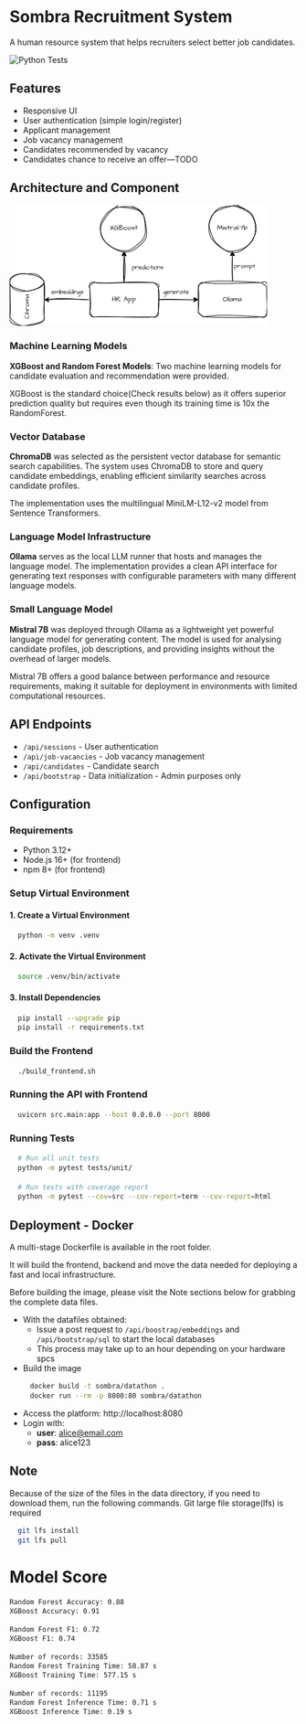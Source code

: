 # Sombra Recruitment System

A human resource system that helps recruiters select better job candidates.

![Python Tests](https://github.com/Sombra-MLET2/Datathon/actions/workflows/python-tests.yml/badge.svg)

## Features

- Responsive UI
- User authentication (simple login/register)
- Applicant management
- Job vacancy management
- Candidates recommended by vacancy
- Candidates chance to receive an offer—TODO

## Architecture and Component

![High level](imgs/hr.png)

### Machine Learning Models
**XGBoost and Random Forest Models**: Two machine learning models for candidate evaluation and recommendation were provided.

XGBoost is the standard choice(Check results below) as it offers superior prediction quality but requires even though its training time is 10x the RandomForest.

### Vector Database
**ChromaDB** was selected as the persistent vector database for semantic search capabilities. The system uses ChromaDB to store and query candidate embeddings, enabling efficient similarity searches across candidate profiles.

The implementation uses the multilingual MiniLM-L12-v2 model from Sentence Transformers.

### Language Model Infrastructure
**Ollama** serves as the local LLM runner that hosts and manages the language model. The implementation provides a clean API interface for generating text responses with configurable parameters with many different language models.

### Small Language Model
**Mistral 7B** was deployed through Ollama as a lightweight yet powerful language model for generating content. The model is used for analysing candidate profiles, job descriptions, and providing insights without the overhead of larger models.

Mistral 7B offers a good balance between performance and resource requirements, making it suitable for deployment in environments with limited computational resources.

## API Endpoints

- `/api/sessions` - User authentication
- `/api/job-vacancies` - Job vacancy management
- `/api/candidates` - Candidate search
- `/api/bootstrap` - Data initialization - Admin purposes only

## Configuration

### Requirements

- Python 3.12+
- Node.js 16+ (for frontend)
- npm 8+ (for frontend)

### Setup Virtual Environment

#### 1. Create a Virtual Environment
```bash
  python -m venv .venv
```

#### 2. Activate the Virtual Environment
```bash
  source .venv/bin/activate
```

#### 3. Install Dependencies
```bash
  pip install --upgrade pip
  pip install -r requirements.txt
```

### Build the Frontend

```bash
  ./build_frontend.sh
```

### Running the API with Frontend
```bash
  uvicorn src.main:app --host 0.0.0.0 --port 8000
```

### Running Tests
```bash
  # Run all unit tests
  python -m pytest tests/unit/

  # Run tests with coverage report
  python -m pytest --cov=src --cov-report=term --cov-report=html
```

## Deployment - Docker

A multi-stage Dockerfile is available in the root folder.

It will build the frontend, backend and move the data needed for deploying a fast and local infrastructure.

Before building the image, please visit the Note sections below for grabbing the complete data files.

* With the datafiles obtained:
  * Issue a post request to `/api/boostrap/embeddings` and `/api/bootstrap/sql` to start the local databases
  * This process may take up to an hour depending on your hardware spcs
* Build the image
```bash
     docker build -t sombra/datathon .
     docker run --rm -p 8080:80 sombra/datathon
```
* Access the platform: http://localhost:8080
* Login with:
  * **user**: alice@email.com
  * **pass**: alice123


## Note
Because of the size of the files in the data directory, if you need to download them, run the following commands.
Git large file storage(lfs) is required

```bash
  git lfs install
  git lfs pull
```


# Model Score

<!-- START_SCORE -->
```
Random Forest Accuracy: 0.88
XGBoost Accuracy: 0.91

Random Forest F1: 0.72
XGBoost F1: 0.74

Number of records: 33585
Random Forest Training Time: 58.87 s
XGBoost Training Time: 577.15 s

Number of records: 11195
Random Forest Inference Time: 0.71 s
XGBoost Inference Time: 0.19 s
```
<!-- END_SCORE -->